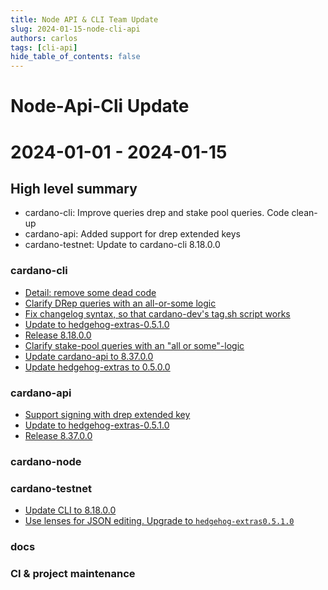 ```yaml
---
title: Node API & CLI Team Update
slug: 2024-01-15-node-cli-api
authors: carlos
tags: [cli-api]
hide_table_of_contents: false
---
```


# Node-Api-Cli Update
# 2024-01-01 - 2024-01-15

## High level summary

- cardano-cli: Improve queries drep and stake pool queries. Code clean-up
- cardano-api: Added support for drep extended keys
- cardano-testnet: Update to cardano-cli 8.18.0.0

### cardano-cli

- [Detail: remove some dead code](https://github.com/IntersectMBO/cardano-cli/pull/560)
- [Clarify DRep queries with an all-or-some logic](https://github.com/IntersectMBO/cardano-cli/pull/555)
- [Fix changelog syntax, so that cardano-dev's tag.sh script works](https://github.com/IntersectMBO/cardano-cli/pull/545)
- [Update to hedgehog-extras-0.5.1.0](https://github.com/IntersectMBO/cardano-cli/pull/544)
- [Release 8.18.0.0](https://github.com/IntersectMBO/cardano-cli/pull/542)
- [Clarify stake-pool queries with an "all or some"-logic](https://github.com/IntersectMBO/cardano-cli/pull/541)
- [Update cardano-api to 8.37.0.0](https://github.com/IntersectMBO/cardano-cli/pull/538)
- [Update hedgehog-extras to 0.5.0.0](https://github.com/IntersectMBO/cardano-cli/pull/536)

### cardano-api

- [Support signing with drep extended key](https://github.com/IntersectMBO/cardano-api/pull/419)
- [Update to hedgehog-extras-0.5.1.0](https://github.com/IntersectMBO/cardano-api/pull/418)
- [Release 8.37.0.0](https://github.com/IntersectMBO/cardano-api/pull/417)

### cardano-node

### cardano-testnet

- [Update CLI to 8.18.0.0](https://github.com/IntersectMBO/cardano-node/pull/5633)
- [Use lenses for JSON editing.  Upgrade to `hedgehog-extras0.5.1.0`](https://github.com/IntersectMBO/cardano-node/pull/5626)

### docs

### CI & project maintenance
